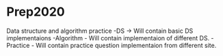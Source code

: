# Prep2020

Data structure and algorithm practice
-DS -> Will contain basic DS implementaions
-Algorithm - Will contain implementaion of different DS.
-Practice - Will contain practice question implementaion from different site.
